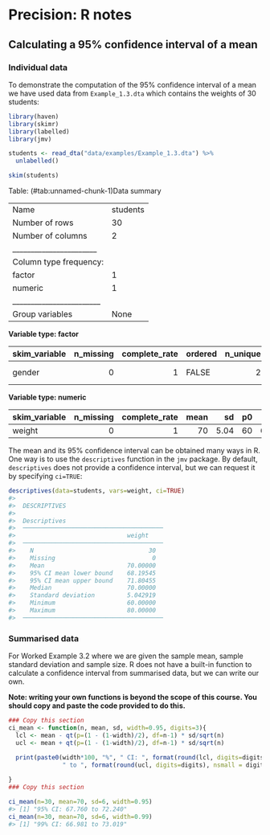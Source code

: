 # Precision: R notes

## Calculating a 95% confidence interval of a mean

### Individual data
To demonstrate the computation of the 95% confidence interval of a mean we have used data from `Example_1.3.dta` which contains the weights of 30 students:


```r
library(haven)
library(skimr)
library(labelled)
library(jmv)

students <- read_dta("data/examples/Example_1.3.dta") %>% 
  unlabelled()

skim(students)
```


Table: (\#tab:unnamed-chunk-1)Data summary

|                         |         |
|:------------------------|:--------|
|Name                     |students |
|Number of rows           |30       |
|Number of columns        |2        |
|_______________________  |         |
|Column type frequency:   |         |
|factor                   |1        |
|numeric                  |1        |
|________________________ |         |
|Group variables          |None     |


**Variable type: factor**

|skim_variable | n_missing| complete_rate|ordered | n_unique|top_counts       |
|:-------------|---------:|-------------:|:-------|--------:|:----------------|
|gender        |         0|             1|FALSE   |        2|Mal: 16, Fem: 14 |


**Variable type: numeric**

|skim_variable | n_missing| complete_rate| mean|   sd| p0|  p25| p50|   p75| p100|hist  |
|:-------------|---------:|-------------:|----:|----:|--:|----:|---:|-----:|----:|:-----|
|weight        |         0|             1|   70| 5.04| 60| 67.5|  70| 74.38|   80|▃▇▅▇▂ |

The mean and its 95% confidence interval can be obtained many ways in R. One way is to use the `descriptives` function in the `jmv` package. By default, `descriptives` does not provide a confidence interval, but we can request it by specifying `ci=TRUE`:


```r
descriptives(data=students, vars=weight, ci=TRUE)
#> 
#>  DESCRIPTIVES
#> 
#>  Descriptives                            
#>  ─────────────────────────────────────── 
#>                               weight     
#>  ─────────────────────────────────────── 
#>    N                                30   
#>    Missing                           0   
#>    Mean                       70.00000   
#>    95% CI mean lower bound    68.19545   
#>    95% CI mean upper bound    71.80455   
#>    Median                     70.00000   
#>    Standard deviation         5.042919   
#>    Minimum                    60.00000   
#>    Maximum                    80.00000   
#>  ───────────────────────────────────────
```

### Summarised data

For Worked Example 3.2 where we are given the sample mean, sample standard deviation and sample size. R does not have a built-in function to calculate a confidence interval from summarised data, but we can write our own.

**Note: writing your own functions is beyond the scope of this course. You should copy and paste the code provided to do this.**


```r
### Copy this section
ci_mean <- function(n, mean, sd, width=0.95, digits=3){
  lcl <- mean - qt(p=(1 - (1-width)/2), df=n-1) * sd/sqrt(n)
  ucl <- mean + qt(p=(1 - (1-width)/2), df=n-1) * sd/sqrt(n)
  
  print(paste0(width*100, "%", " CI: ", format(round(lcl, digits=digits), nsmall = digits),
               " to ", format(round(ucl, digits=digits), nsmall = digits) ))

}
### Copy this section

ci_mean(n=30, mean=70, sd=6, width=0.95)
#> [1] "95% CI: 67.760 to 72.240"
ci_mean(n=30, mean=70, sd=6, width=0.99)
#> [1] "99% CI: 66.981 to 73.019"
```

